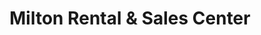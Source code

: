 ---
title: "Milton Rental & Sales Center"
url: /milton/milton-rental-und-sales-center/
shop: Mieten
---